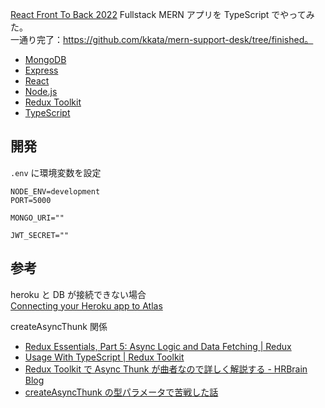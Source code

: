 [React Front To Back 2022](https://www.udemy.com/course/react-front-to-back-2022/) Fullstack MERN アプリを TypeScript でやってみた。  
一通り完了：https://github.com/kkata/mern-support-desk/tree/finished。

- [MongoDB](https://www.mongodb.com/ja-jp)
- [Express](https://expressjs.com/ja/)
- [React](https://ja.reactjs.org/)
- [Node.js](https://nodejs.org/ja/)
- [Redux Toolkit](https://redux-toolkit.js.org/)
- [TypeScript](https://www.typescriptlang.org/)

## 開発

`.env` に環境変数を設定

```
NODE_ENV=development
PORT=5000

MONGO_URI=""

JWT_SECRET=""
```

## 参考

heroku と DB が接続できない場合  
[Connecting your Heroku app to Atlas](https://www.berato.tech/connecting-your-heroku-app-to-atlas)

createAsyncThunk 関係

- [Redux Essentials, Part 5: Async Logic and Data Fetching | Redux](https://redux.js.org/tutorials/essentials/part-5-async-logic#thunks-and-async-logic)
- [Usage With TypeScript | Redux Toolkit](https://redux-toolkit.js.org/usage/usage-with-typescript#createasyncthunk)
- [Redux Toolkit で Async Thunk が曲者なので詳しく解説する - HRBrain Blog](https://times.hrbrain.co.jp/entry/2020/12/08/redux-toolkit-async-thunk)
- [createAsyncThunk の型パラメータで苦戦した話](https://zenn.dev/luvmini511/articles/c9cdb77a145f4d)
